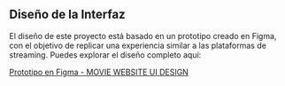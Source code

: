 ## Diseño de la Interfaz
El diseño de este proyecto está basado en un prototipo creado en Figma, con el objetivo de replicar una experiencia similar a las plataformas de streaming. Puedes explorar el diseño completo aquí:

[Prototipo en Figma - MOVIE WEBSITE UI DESIGN](https://www.figma.com/design/ARHPXdX8x3HlKJ1V7GV2il/MOVIE-WEBSITE-UI-DESIGN?node-id=0-1&t=Z7tVJ1fYANWjeOz9-1)

